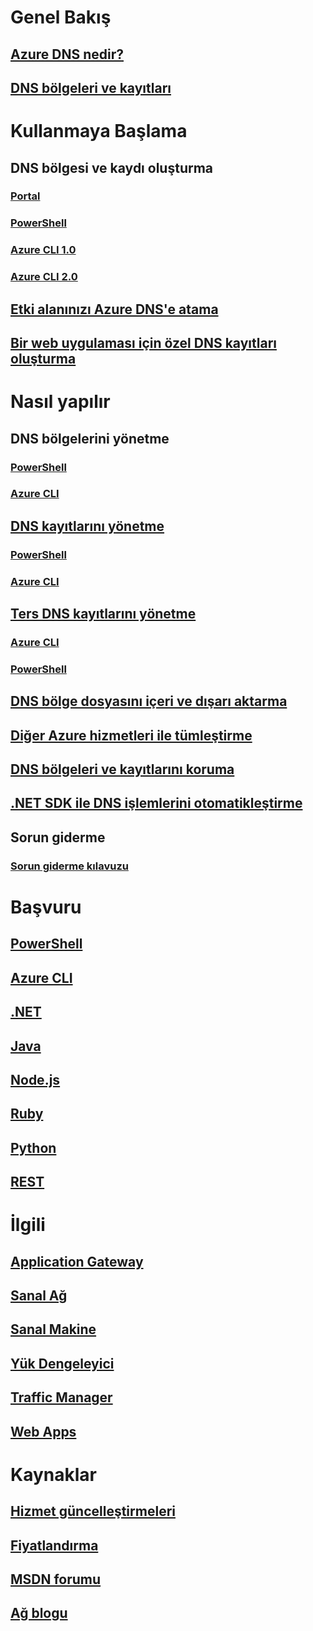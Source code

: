 # Genel Bakış
## [Azure DNS nedir?](dns-overview.md)
## [DNS bölgeleri ve kayıtları](dns-zones-records.md)

# Kullanmaya Başlama

## DNS bölgesi ve kaydı oluşturma
### [Portal](dns-getstarted-portal.md)
### [PowerShell](dns-getstarted-powershell.md)
### [Azure CLI 1.0](dns-getstarted-cli-nodejs.md)
### [Azure CLI 2.0](dns-getstarted-cli.md)

## [Etki alanınızı Azure DNS'e atama](dns-domain-delegation.md)
## [Bir web uygulaması için özel DNS kayıtları oluşturma](dns-web-sites-custom-domain.md)

# Nasıl yapılır

## DNS bölgelerini yönetme
### [PowerShell](dns-operations-dnszones.md)
### [Azure CLI](dns-operations-dnszones-cli.md)


## [DNS kayıtlarını yönetme](dns-operations-recordsets-portal.md)
### [PowerShell](dns-operations-recordsets.md)
### [Azure CLI](dns-operations-recordsets-cli.md)

## [Ters DNS kayıtlarını yönetme](dns-reverse-dns-record-operations-ps.md)
### [Azure CLI](dns-reverse-dns-record-operations-cli.md)
### [PowerShell](dns-reverse-dns-record-operations-classic-ps.md)

## [DNS bölge dosyasını içeri ve dışarı aktarma](dns-import-export.md)
## [Diğer Azure hizmetleri ile tümleştirme](dns-for-azure-services.md)
## [DNS bölgeleri ve kayıtlarını koruma](dns-protect-zones-recordsets.md)
## [.NET SDK ile DNS işlemlerini otomatikleştirme](dns-sdk.md)

## Sorun giderme
### [Sorun giderme kılavuzu](dns-troubleshoot.md)

# Başvuru
## [PowerShell](/powershell/resourcemanager/azurerm.dns/v2.3.0/azurerm.dns)
## [Azure CLI](/cli/azure/network/dns)
## [.NET](/dotnet/api/microsoft.azure.management.dns.models)
## [Java](/java/api/com.microsoft.azure.management.dns)
## [Node.js](http://azure.github.io/azure-sdk-for-node/azure-arm-dns/latest/)
## [Ruby](http://www.rubydoc.info/gems/azure_mgmt_dns/0.8.0)
## [Python](http://azure-sdk-for-python.readthedocs.io/en/latest/sample_azure-mgmt-dns.html)
## [REST](/rest/api/dns/)

# İlgili
## [Application Gateway](/azure/application-gateway/)
## [Sanal Ağ](/azure/virtual-network/)
## [Sanal Makine](/azure/virtual-machines/)
## [Yük Dengeleyici](/azure/load-balancer/)
## [Traffic Manager](/azure/traffic-manager/)
## [Web Apps](/azure/app-service-web/)

# Kaynaklar
## [Hizmet güncelleştirmeleri](https://azure.microsoft.com/updates/?product=dns)
## [Fiyatlandırma](https://azure.microsoft.com/pricing/details/dns/)
## [MSDN forumu](https://social.msdn.microsoft.com/Forums/en-US/home?forum=WAVirtualMachinesVirtualNetwork)
## [Ağ blogu](http://azure.microsoft.com/blog/topics/networking)
